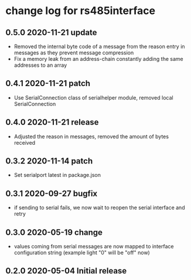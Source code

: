 # change log for rs485interface

## 0.5.0 2020-11-21 update

- Removed the internal byte code of a message from the reason entry in messages as they prevent message compression
- Fix a memory leak from an address-chain constantly adding the same addresses to an array

## 0.4.1 2020-11-21 patch

- Use SerialConnection class of serialhelper module, removed local SerialConnection

## 0.4.0 2020-11-21 release

- Adjusted the reason in messages, removed the amount of bytes received

## 0.3.2 2020-11-14 patch

- Set serialport latest in package.json

## 0.3.1 2020-09-27 bugfix

- if sending to serial fails, we now wait to reopen the serial interface and retry

## 0.3.0 2020-05-19 change

- values coming from serial messages are now mapped to interface configuration string (example light "0" will be "off" now)

## 0.2.0 2020-05-04 Initial release
